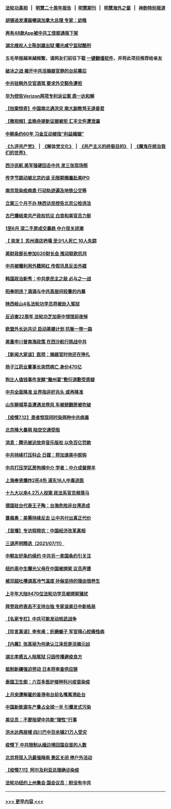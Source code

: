 #### [法轮功真相](https://github.com/gfw-breaker/truth/blob/master/README.md?t=0) &nbsp;&nbsp;|&nbsp;&nbsp; [明慧二十周年报告](https://github.com/gfw-breaker/mh-reports/blob/master/README.md?t=0) &nbsp;&nbsp;|&nbsp;&nbsp;[明慧期刊](https://github.com/gfw-breaker/mh-qikan) &nbsp;&nbsp;|&nbsp;&nbsp; [明慧海外之窗](https://github.com/gfw-breaker/mh-news/blob/master/README.md?t=0) &nbsp;&nbsp;|&nbsp;&nbsp; [神韵特别报道](https://github.com/gfw-breaker/mh-news/blob/master/shenyun.md?t=0)
#### [胡锡进发漫画嘲讽加拿大总理 专家：幼稚](../pages/nsc413/n13084601.md?t=07130601) 
#### [再有48款App被中共工信部通报下架](../pages/nsc413/n13084443.md?t=07130601) 
#### [湖北维权人士陈剑雄出狱 曝光咸宁监狱酷刑](../pages/nsc413/n13084509.md?t=07130601) 
#### 五毛举报越来越频繁，请网友们前往下载 [一键翻墙软件](https://github.com/gfw-breaker/ssr-accounts)，并将此项目推荐给亲友
#### [破冰之战 揭开中共活摘器官罪的台前幕后](../pages/nsc413/n13082457.md?t=07130601) 
#### [中共驻韩外交官酒驾 要求外交豁免遭拒](../pages/nsc413/n13084473.md?t=07130601) 
#### [华为控告Verizon两项专利诉讼案 周一达和解](../pages/nsc413/n13084461.md?t=07130601) 
#### [【拍案惊奇】中国南北遇洪灾 南大副教骂无道昏君](../pages/nsc413/n13082744.md?t=07130601) 
#### [【微视频】孟晚舟提新证据被拒 汇丰文件遭泄漏](../pages/nsc413/n13084219.md?t=07130601) 
#### [中朝条约60年 习金互动被指“利益婚姻”](../pages/nsc413/n13084032.md?t=07130601) 
#### [《九评共产党》](https://github.com/begood0513/9ping.md/blob/master/README.md) &nbsp;|&nbsp; [《解体党文化》](../../../../jtdwh.md/blob/master/README.md)  &nbsp;|&nbsp; [《共产主义的终极目的》](../../../../gczydzjmd.md/blob/master/README.md) &nbsp;|&nbsp; [《魔鬼在统治我们的世界》](../../../../mgztzwmdsj.md/blob/master/README.md) 
#### [西沙巡航 美军强硬回击中共 发三张现场照](../pages/nsc413/n13084288.md?t=07130601) 
#### [传字节跳动被北京约谈 无限期搁置赴美IPO](../pages/nsc413/n13084068.md?t=07130601) 
#### [南京现染疫病患 行动轨迹遍及地铁公交等](../pages/nsc413/n13083709.md?t=07130601) 
#### [立案三个月不办 陕西访民控告北京公检违法](../pages/nsc413/n13083973.md?t=07130601) 
#### [古巴爆结束共产政权抗议 白宫和美官员力挺](../pages/nsc413/n13084114.md?t=07130601) 
#### [1至6月 深二手房成交暴跌 中介现关闭潮](../pages/nsc413/n13083687.md?t=07130601) 
#### [【 突发 】苏州酒店坍塌 至少1人死亡 10人失踪](../pages/nsc413/n13084083.md?t=07130601) 
#### [美财政部长参加G20财长会 推动联欧抗共](../pages/nsc413/n13084153.md?t=07130601) 
#### [中共被曝利用外籍网红 传假讯息反击外媒](../pages/nsc413/n13083816.md?t=07130601) 
#### [韩国政治新秀：中共是民主之敌 必与之一战](../pages/nsc413/n13084088.md?t=07130601) 
#### [阳奉阴违？滴滴与中共高层间较量的内幕](../pages/nsc413/n13081685.md?t=07130601) 
#### [陕西岐山4名法轮功学员将被劫入冤狱](../pages/nsc413/n13083690.md?t=07130601) 
#### [反迫害22周年 法轮功芝加哥中领馆前夜悼](../pages/nsc413/n13083744.md?t=07130601) 
#### [欧盟外长达共识 启动基建计划 抗衡一带一路](../pages/nsc413/n13083860.md?t=07130601) 
#### [美重申川普南海政策 在西沙航行挑战中共](../pages/nsc413/n13083923.md?t=07130601) 
#### [【新闻大家谈】医师：摘器官时他还在挣扎](../pages/nsc413/n13083713.md?t=07130601) 
#### [扬子江药业董事长突然病亡 身价470亿](../pages/nsc413/n13082525.md?t=07130601) 
#### [狗比人值钱事件发酵“徽州宴”敷衍道歉受质疑](../pages/nsc413/n13083119.md?t=07130601) 
#### [中共全面降准 业界指非好兆头 或再降准](../pages/nsc413/n13083533.md?t=07130601) 
#### [山东聊城莘县遭遇龙卷风 车被掀翻房被吹破](../pages/nsc413/n13083573.md?t=07130601) 
#### [【疫情7.12】患者惊现同时染两种中共病毒](../pages/nsc413/n13083387.md?t=07130601) 
#### [北京降大暴雨 陆空交通受阻](../pages/nsc413/n13083256.md?t=07130601) 
#### [消息：腾讯被迫放弃音乐版权 以免百亿罚款](../pages/nsc413/n13083451.md?t=07130601) 
#### [中共持续打压科企 日媒：将加速美中脱钩](../pages/nsc413/n13083312.md?t=07130601) 
#### [中共打压学区房拘捕中介 学者：中介成替罪羊](../pages/nsc413/n13082921.md?t=07130601) 
#### [上海奉贤爆炸2死4伤 浦东16人中毒送医](../pages/nsc413/n13083081.md?t=07130601) 
#### [十九大以来4.2万人投案 政法系官员频落马](../pages/nsc413/n13082568.md?t=07130601) 
#### [德国驻台代表王子陶：台海危险非台湾造成](../pages/nsc413/n13082979.md?t=07130601) 
#### [蓬佩奥：美需持续反击 让中共付出真正代价](../pages/nsc413/n13082614.md?t=07130601) 
#### [【首播】专访程晓农：中国经济改革真相](../pages/nsc413/n13082479.md?t=07130601) 
#### [三退声明精选（2021/07/11）](../pages/nsc413/n13082834.md?t=07130601) 
#### [中朝友好条约续约 中共另一卖国条约引关注](../pages/nsc413/n13082256.md?t=07130601) 
#### [纽约高中生曝光父母在中国被绑架 议员声援](../pages/nsc413/n13082589.md?t=07130601) 
#### [被邓超吐槽调高冷气温度 孙俪坚持的理由很养生](../pages/nsc413/n13082296.md?t=07130601) 
#### [上半年大陆9470位法轮功学员被绑架骚扰](../pages/nsc413/n13081326.md?t=07130601) 
#### [拜登政府表态不支持台独 专家谈美日中新格局](../pages/nsc413/n13082254.md?t=07130601) 
#### [【名家专栏】中共可能发动核武战争](../pages/nsc413/n13081853.md?t=07130601) 
#### [【珍言真语】李有甫：折磨蝎子 军官得心绞痛怪病](../pages/nsc413/n13082243.md?t=07130601) 
#### [【内幕】张高丽为何承认江泽民是活摘元凶](../pages/nsc413/n13082162.md?t=07130601) 
#### [湖北孝感五人陷冤狱 只因传播避疫良方](../pages/nsc413/n13082042.md?t=07130601) 
#### [抵制新疆强迫劳动 日本将审查供应链](../pages/nsc413/n13082163.md?t=07130601) 
#### [泰国卫生部：六百多医护接种科兴疫苗染疫](../pages/nsc413/n13081752.md?t=07130601) 
#### [上月突遭解雇的香港电台前名嘴离港赴台](../pages/nsc413/n13081946.md?t=07130601) 
#### [中国新能源车产量占全球一半 引爆发式污染](../pages/nsc413/n13082031.md?t=07130601) 
#### [美议员：不要指望中共能“理性”行事](../pages/nsc413/n13082000.md?t=07130601) 
#### [洪水达两层楼 四川巴中百余镇21万人受灾](../pages/nsc413/n13081785.md?t=07130601) 
#### [疫情下 中共限制从缅边境回国自首的人数](../pages/nsc413/n13081740.md?t=07130601) 
#### [北京将现入汛最强降雨 景区关闭 停户外活动](../pages/nsc413/n13081674.md?t=07130601) 
#### [【疫情7.11】阿尔及利亚总理确诊染疫](../pages/nsc413/n13081574.md?t=07130601) 
#### [法轮功纽约上州集会 国会议员：盼没有中共](../pages/nsc413/n13081092.md?t=07130601) 

----
#### [ >>> 更早内容 <<< ](../indexes/nsc413-earlier.md)
